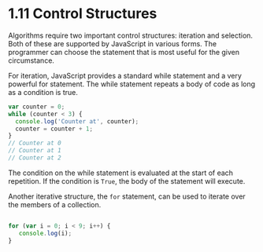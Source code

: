 # 1.11 Control Structures

Algorithms require two important control structures: iteration and selection. Both of these are supported by JavaScript in various forms. The programmer can choose the statement that is most useful for the given circumstance.

For iteration, JavaScript provides a standard while statement and a very powerful for statement. The while statement repeats a body of code as long as a condition is true.

```javascript
var counter = 0;
while (counter < 3) {
  console.log('Counter at', counter);
  counter = counter + 1;
}
// Counter at 0
// Counter at 1
// Counter at 2
```

The condition on the while statement is evaluated at the start of each repetition. If the condition is `True`, the body of the statement will execute.

Another iterative structure, the `for` statement, can be used to iterate over the members of a collection.

```javascript

for (var i = 0; i < 9; i++) {
   console.log(i);
}
```